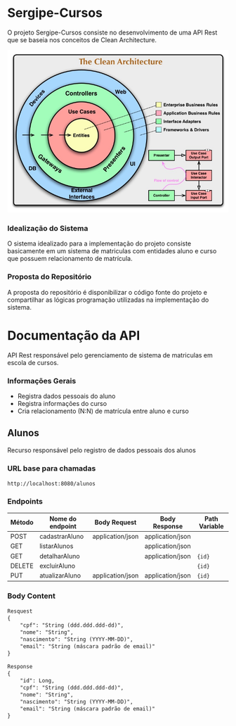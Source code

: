 # Sergipe-Cursos

O projeto Sergipe-Cursos consiste no desenvolvimento de uma API Rest que se baseia nos conceitos de Clean Architecture.

![CleanArchitecture](CleanArchitecture.jpg)


### Idealização do Sistema

O sistema idealizado para a implementação do projeto consiste basicamente em um sistema de matriculas com entidades aluno e curso que possuem relacionamento de matrícula.


### Proposta do Repositório

A proposta do repositório é disponibilizar o código fonte do projeto e compartilhar as lógicas programação utilizadas na implementação do sistema.


# Documentação da API

API Rest responsável pelo gerenciamento de sistema de matriculas em escola de cursos.


### Informações Gerais

- Registra dados pessoais do aluno
- Registra informações do curso
- Cria relacionamento (N:N) de matrícula entre aluno e curso 


## Alunos

Recurso responsável pelo registro de dados pessoais dos alunos


### URL base para chamadas

```
http://localhost:8080/alunos
```


### Endpoints

| Método | Nome do endpoint |Body Request | Body Response | Path Variable
|-----------------------------------------------------------------------------------------------------------------|-----------------------------------------------------------------------------------------------------------------|-----------------------------------------------------------------------------------------------------------------|-----------------------------------------------------------------------------------------------------------------| -----------------------------------------------------------------------------------------------------------------|
| POST | cadastrarAluno |application/json | application/json | |
| GET | listarAlunos | |  application/json | |
| GET | detalharAluno  | | application/json | ```{id}``` |
| DELETE | excluirAluno |  | | ```{id}```  |
| PUT | atualizarAluno | application/json | application/json | ```{id}```  |


### Body Content
```
Resquest
{
    "cpf": "String (ddd.ddd.ddd-dd)",
    "nome": "String",
    "nascimento": "String (YYYY-MM-DD)",
    "email": "String (máscara padrão de email)"
}
```
```
Response
{
    "id": Long,
    "cpf": "String (ddd.ddd.ddd-dd)",
    "nome": "String",
    "nascimento": "String (YYYY-MM-DD)",
    "email": "String (máscara padrão de email)"
}
```


